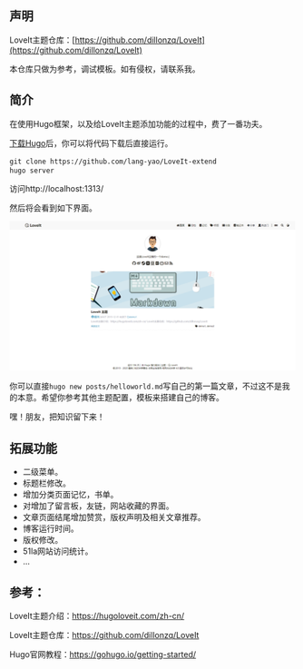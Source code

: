 ## 声明
LoveIt主题仓库：[https://github.com/dillonzq/LoveIt](https://github.com/dillonzq/LoveIt)

本仓库只做为参考，调试模板。如有侵权，请联系我。

## 简介
在使用Hugo框架，以及给LoveIt主题添加功能的过程中，费了一番功夫。

[下载Hugo](https://github.com/gohugoio/hugo/releases/)后，你可以将代码下载后直接运行。


```
git clone https://github.com/lang-yao/LoveIt-extend
hugo server
```

访问http://localhost:1313/

然后将会看到如下界面。

![LoveIt demo](https://github.com/lang-yao/LoveIt-extend/blob/master/static/images/LoveIt-demo.png)

你可以直接`hugo new posts/helloworld.md`写自己的第一篇文章，不过这不是我的本意。希望你参考其他主题配置，模板来搭建自己的博客。

嘿！朋友，把知识留下来！

## 拓展功能

* 二级菜单。
* 标题栏修改。
* 增加分类页面记忆，书单。
* 对增加了留言板，友链，网站收藏的界面。
* 文章页面结尾增加赞赏，版权声明及相关文章推荐。
* 博客运行时间。
* 版权修改。
* 51la网站访问统计。
* ...



## 参考：
LoveIt主题介绍：https://hugoloveit.com/zh-cn/

LoveIt主题仓库：https://github.com/dillonzq/LoveIt

Hugo官网教程：https://gohugo.io/getting-started/
